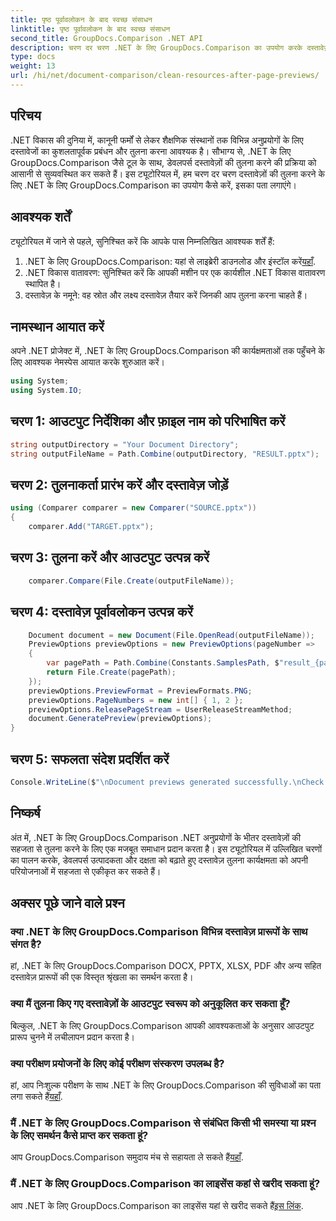 ```yaml
---
title: पृष्ठ पूर्वावलोकन के बाद स्वच्छ संसाधन
linktitle: पृष्ठ पूर्वावलोकन के बाद स्वच्छ संसाधन
second_title: GroupDocs.Comparison .NET API
description: चरण दर चरण .NET के लिए GroupDocs.Comparison का उपयोग करके दस्तावेज़ों की तुलना करना सीखें। कुशल दस्तावेज़ प्रबंधन के साथ अपने .NET अनुप्रयोगों को बेहतर बनाएं।
type: docs
weight: 13
url: /hi/net/document-comparison/clean-resources-after-page-previews/
---
```

## परिचय
.NET विकास की दुनिया में, कानूनी फर्मों से लेकर शैक्षणिक संस्थानों तक विभिन्न अनुप्रयोगों के लिए दस्तावेजों का कुशलतापूर्वक प्रबंधन और तुलना करना आवश्यक है। सौभाग्य से, .NET के लिए GroupDocs.Comparison जैसे टूल के साथ, डेवलपर्स दस्तावेज़ों की तुलना करने की प्रक्रिया को आसानी से सुव्यवस्थित कर सकते हैं। इस ट्यूटोरियल में, हम चरण दर चरण दस्तावेज़ों की तुलना करने के लिए .NET के लिए GroupDocs.Comparison का उपयोग कैसे करें, इसका पता लगाएंगे।
## आवश्यक शर्तें
ट्यूटोरियल में जाने से पहले, सुनिश्चित करें कि आपके पास निम्नलिखित आवश्यक शर्तें हैं:
1.  .NET के लिए GroupDocs.Comparison: यहां से लाइब्रेरी डाउनलोड और इंस्टॉल करें[यहाँ](https://releases.groupdocs.com/comparison/net/).
2. .NET विकास वातावरण: सुनिश्चित करें कि आपकी मशीन पर एक कार्यशील .NET विकास वातावरण स्थापित है।
3. दस्तावेज़ के नमूने: वह स्रोत और लक्ष्य दस्तावेज़ तैयार करें जिनकी आप तुलना करना चाहते हैं।

## नामस्थान आयात करें
अपने .NET प्रोजेक्ट में, .NET के लिए GroupDocs.Comparison की कार्यक्षमताओं तक पहुँचने के लिए आवश्यक नेमस्पेस आयात करके शुरुआत करें।

```csharp
using System;
using System.IO;
```

## चरण 1: आउटपुट निर्देशिका और फ़ाइल नाम को परिभाषित करें
```csharp
string outputDirectory = "Your Document Directory";
string outputFileName = Path.Combine(outputDirectory, "RESULT.pptx");
```
## चरण 2: तुलनाकर्ता प्रारंभ करें और दस्तावेज़ जोड़ें
```csharp
using (Comparer comparer = new Comparer("SOURCE.pptx"))
{
    comparer.Add("TARGET.pptx");
```
## चरण 3: तुलना करें और आउटपुट उत्पन्न करें
```csharp
    comparer.Compare(File.Create(outputFileName));
```
## चरण 4: दस्तावेज़ पूर्वावलोकन उत्पन्न करें
```csharp
    Document document = new Document(File.OpenRead(outputFileName));
    PreviewOptions previewOptions = new PreviewOptions(pageNumber =>
    {
        var pagePath = Path.Combine(Constants.SamplesPath, $"result_{pageNumber}.png");
        return File.Create(pagePath);
    });
    previewOptions.PreviewFormat = PreviewFormats.PNG;
    previewOptions.PageNumbers = new int[] { 1, 2 };
    previewOptions.ReleasePageStream = UserReleaseStreamMethod;
    document.GeneratePreview(previewOptions);
}
```
## चरण 5: सफलता संदेश प्रदर्शित करें
```csharp
Console.WriteLine($"\nDocument previews generated successfully.\nCheck output in {outputDirectory}.");
```

## निष्कर्ष
अंत में, .NET के लिए GroupDocs.Comparison .NET अनुप्रयोगों के भीतर दस्तावेज़ों की सहजता से तुलना करने के लिए एक मजबूत समाधान प्रदान करता है। इस ट्यूटोरियल में उल्लिखित चरणों का पालन करके, डेवलपर्स उत्पादकता और दक्षता को बढ़ाते हुए दस्तावेज़ तुलना कार्यक्षमता को अपनी परियोजनाओं में सहजता से एकीकृत कर सकते हैं।
## अक्सर पूछे जाने वाले प्रश्न
### क्या .NET के लिए GroupDocs.Comparison विभिन्न दस्तावेज़ प्रारूपों के साथ संगत है?
हां, .NET के लिए GroupDocs.Comparison DOCX, PPTX, XLSX, PDF और अन्य सहित दस्तावेज़ प्रारूपों की एक विस्तृत श्रृंखला का समर्थन करता है।
### क्या मैं तुलना किए गए दस्तावेज़ों के आउटपुट स्वरूप को अनुकूलित कर सकता हूँ?
बिल्कुल, .NET के लिए GroupDocs.Comparison आपकी आवश्यकताओं के अनुसार आउटपुट प्रारूप चुनने में लचीलापन प्रदान करता है।
### क्या परीक्षण प्रयोजनों के लिए कोई परीक्षण संस्करण उपलब्ध है?
 हां, आप निःशुल्क परीक्षण के साथ .NET के लिए GroupDocs.Comparison की सुविधाओं का पता लगा सकते हैं[यहाँ](https://releases.groupdocs.com/).
### मैं .NET के लिए GroupDocs.Comparison से संबंधित किसी भी समस्या या प्रश्न के लिए समर्थन कैसे प्राप्त कर सकता हूं?
 आप GroupDocs.Comparison समुदाय मंच से सहायता ले सकते हैं[यहाँ](https://forum.groupdocs.com/c/comparison/12).
### मैं .NET के लिए GroupDocs.Comparison का लाइसेंस कहां से खरीद सकता हूं?
आप .NET के लिए GroupDocs.Comparison का लाइसेंस यहां से खरीद सकते हैं[इस लिंक](https://purchase.groupdocs.com/buy).